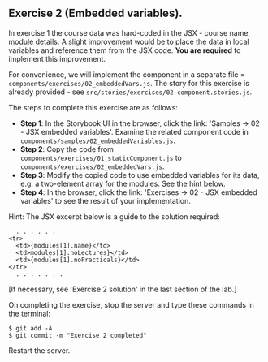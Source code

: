## Exercise 2 (Embedded variables).

In exercise 1 the course data was hard-coded in the JSX - course name, module details. A slight improvement would be to place the data in local variables and reference them from the JSX code. __You are required__ to implement this improvement.

For convenience, we will implement the component in a separate file = `components/exercises/02_embeddedVars.js`. The story for this exercise is already provided - see `src/stories/exercises/02-component.stories.js`.

The steps to complete this exercise are as follows:
 
+ __Step 1__: In the Storybook UI in the browser, click the link: 'Samples -> 02 - JSX embedded variables'. Examine the related component code in `components/samples/02_embeddedVariables.js`.
+ __Step 2__: Copy the code from `components/exercises/01_staticComponent.js` to  `components/exercises/02_embeddedVars.js`.
+ __Step 3__: Modify the copied code to use embedded variables for its data, e.g. a two-element array for the modules. See the hint below.
+ __Step 4__: In the browser, click the link: 'Exercises -> 02 - JSX embedded variables' to see the result of your implementation. 

Hint: The JSX excerpt below is a guide to the solution required:
~~~ 
  . . . . . . 
<tr>
  <td>{modules[1].name}</td>
  <td>modules[1].noLectures}</td>
  <td>{modules[1].noPracticals}</td>
</tr>
  . . . . . . . 
~~~

[If necessary, see 'Exercise 2 solution' in the last section of the lab.]

On completing the exercise, stop the server and type these commands in the terminal:
~~~
$ git add -A
$ git commit -m "Exercise 2 completed"
~~~
Restart the server.
